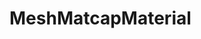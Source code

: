 # MeshMatcapMaterial

<MyIframe src="https://xarzhi.github.io/geometry/material.html#MeshMatcapMaterial"></MyIframe>
